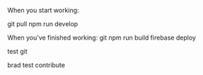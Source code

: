 




When you start working:

git pull
npm run develop


When you've finished working:
git 
npm run build
firebase deploy


test git 


brad test contribute


